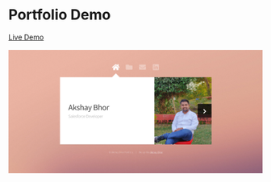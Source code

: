 # Portfolio Demo
<a href="https://akki4feb95.github.io/Portfolio-Demo/">Live Demo</a>
<br>
<br>
<img src="preview.png" alt="Demo">
